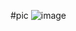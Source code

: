 #pic
![image](https://https://github.com/tonixtom/C51-learning-routine/blob/master/PWM(DC%20MOTOR)/DC_MOTOR.png)

